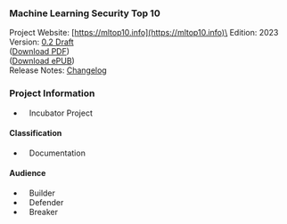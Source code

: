 ### Machine Learning Security Top 10

Project Website: [https://mltop10.info](https://mltop10.info)\
Edition: 2023\
Version:
[0.2 Draft](https://github.com/OWASP/www-project-machine-learning-security-top-10)\
([Download PDF](https://mltop10.info/OWASP-Machine-Learning-Security-Top-10--2023-edition-.pdf)\)\
([Download ePUB](#)\)\
Release Notes:
[Changelog](https://github.com/OWASP/www-project-machine-learning-security-top-10/releases)

### Project Information

- <i class="fas fa-lightbulb" style="font-size: 1.2em; color:#233e81;"></i><span style="font-size:1.0em;padding-left:12px;">Incubator
  Project</span>

#### Classification

- <i class="fas fa-book" style="font-size: 1.2em; color:#233e81;"></i><span style="font-size:1.0em;padding-left:12px;">Documentation</span>

#### Audience

- <i class="fas fa-toolbox" style="font-size: 1.2em; color:#233e81;"></i><span style="font-size:1.0em;padding-left:12px;">Builder</span>
- <i class="fas fa-shield-alt" style="font-size: 1.2em; color:#233e81;"></i><span style="font-size:1.0em;padding-left:12px;">Defender</span>
- <i class="fas fa-user-secret" style="font-size: 1.2em; color:#233e81;"></i><span style="font-size:1.0em;padding-left:12px;">Breaker</span>
